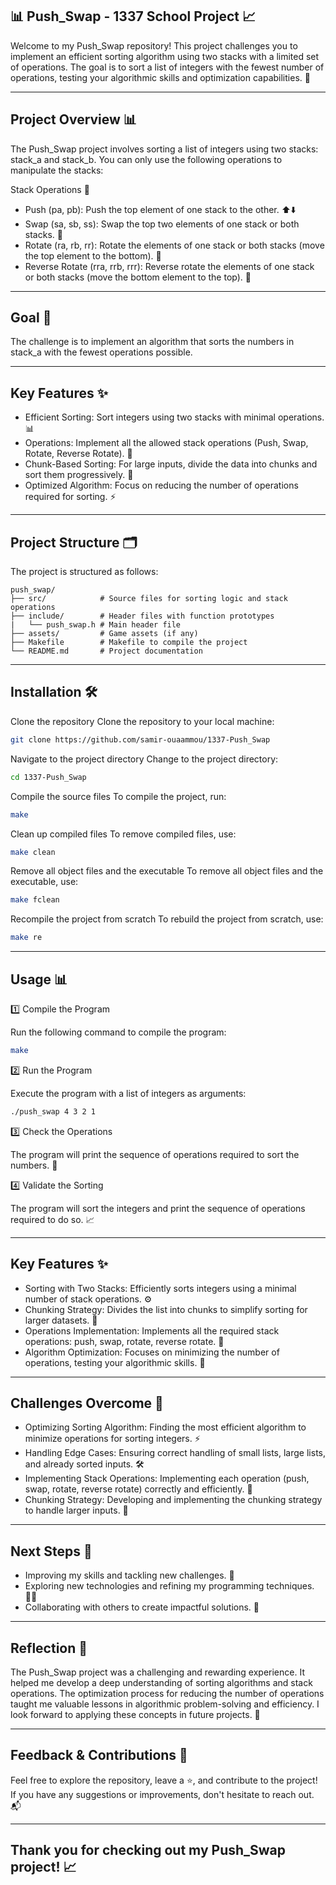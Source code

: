 ## 📊 Push_Swap - 1337 School Project 📈
Welcome to my Push_Swap repository! This project challenges you to implement an efficient sorting algorithm using two stacks with a limited set of operations. The goal is to sort a list of integers with the fewest number of operations, testing your algorithmic skills and optimization capabilities. 🚀

---

## Project Overview 📊
The Push_Swap project involves sorting a list of integers using two stacks: stack_a and stack_b. You can only use the following operations to manipulate the stacks:

Stack Operations 🔄
- Push (pa, pb): Push the top element of one stack to the other. ⬆️⬇️
- Swap (sa, sb, ss): Swap the top two elements of one stack or both stacks. 🔀
- Rotate (ra, rb, rr): Rotate the elements of one stack or both stacks (move the top element to the bottom). 🔄
- Reverse Rotate (rra, rrb, rrr): Reverse rotate the elements of one stack or both stacks (move the bottom element to the top). 🔁

---

## Goal 🎯
The challenge is to implement an algorithm that sorts the numbers in stack_a with the fewest operations possible.

---

## Key Features ✨
- Efficient Sorting: Sort integers using two stacks with minimal operations. 📊
- Operations: Implement all the allowed stack operations (Push, Swap, Rotate, Reverse Rotate). 🔧
- Chunk-Based Sorting: For large inputs, divide the data into chunks and sort them progressively. 🧩
- Optimized Algorithm: Focus on reducing the number of operations required for sorting. ⚡

---

## Project Structure 🗂️
The project is structured as follows:
```
push_swap/
├── src/            # Source files for sorting logic and stack operations
├── include/        # Header files with function prototypes
|   └── push_swap.h # Main header file
├── assets/         # Game assets (if any)
├── Makefile        # Makefile to compile the project
└── README.md       # Project documentation
```

---

## Installation 🛠️
Clone the repository
Clone the repository to your local machine:
```bash
git clone https://github.com/samir-ouaammou/1337-Push_Swap
```
Navigate to the project directory
Change to the project directory:
```bash
cd 1337-Push_Swap
```
Compile the source files
To compile the project, run:
```bash
make
```
Clean up compiled files
To remove compiled files, use:
```bash
make clean
```
Remove all object files and the executable
To remove all object files and the executable, use:
```bash
make fclean
```
Recompile the project from scratch
To rebuild the project from scratch, use:
```bash
make re
```

---

## Usage 📊
1️⃣ Compile the Program

Run the following command to compile the program:
```bash
make
```
2️⃣ Run the Program

Execute the program with a list of integers as arguments:
```bash
./push_swap 4 3 2 1
```
3️⃣ Check the Operations

The program will print the sequence of operations required to sort the numbers. 🔄

4️⃣ Validate the Sorting

The program will sort the integers and print the sequence of operations required to do so. 📈

---

## Key Features ✨
- Sorting with Two Stacks: Efficiently sorts integers using a minimal number of stack operations. ⚙️
- Chunking Strategy: Divides the list into chunks to simplify sorting for larger datasets. 🧩
- Operations Implementation: Implements all the required stack operations: push, swap, rotate, reverse rotate. 🔄
- Algorithm Optimization: Focuses on minimizing the number of operations, testing your algorithmic skills. 🧠

---

## Challenges Overcome 💪
- Optimizing Sorting Algorithm: Finding the most efficient algorithm to minimize operations for sorting integers. ⚡
- Handling Edge Cases: Ensuring correct handling of small lists, large lists, and already sorted inputs. 🛠️
- Implementing Stack Operations: Implementing each operation (push, swap, rotate, reverse rotate) correctly and efficiently. 🔧
- Chunking Strategy: Developing and implementing the chunking strategy to handle larger inputs. 🧩

---

## Next Steps 🚀
- Improving my skills and tackling new challenges. 💪
- Exploring new technologies and refining my programming techniques. 🧑‍💻
- Collaborating with others to create impactful solutions. 🤝

---

## Reflection 🌟
The Push_Swap project was a challenging and rewarding experience. It helped me develop a deep understanding of sorting algorithms and stack operations. The optimization process for reducing the number of operations taught me valuable lessons in algorithmic problem-solving and efficiency. I look forward to applying these concepts in future projects. 🚀


---

## Feedback & Contributions 🤝
Feel free to explore the repository, leave a ⭐️, and contribute to the project! If you have any suggestions or improvements, don't hesitate to reach out. 📬

---

## Thank you for checking out my Push_Swap project! 📈

